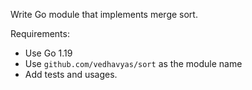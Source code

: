 Write Go module that implements merge sort.  

Requirements:
- Use Go 1.19
- Use `github.com/vedhavyas/sort` as the module name
- Add tests and usages.